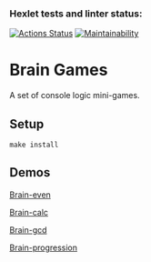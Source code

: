 ### Hexlet tests and linter status:
[![Actions Status](https://github.com/Pavel-Kr/frontend-project-44/actions/workflows/hexlet-check.yml/badge.svg)](https://github.com/Pavel-Kr/frontend-project-44/actions)
[![Maintainability](https://api.codeclimate.com/v1/badges/6c04b7944143ca547bf0/maintainability)](https://codeclimate.com/github/Pavel-Kr/frontend-project-44/maintainability)

# Brain Games

A set of console logic mini-games.

## Setup

`make install`

## Demos

[Brain-even](https://asciinema.org/a/79XN8vPkWyrg9vYtfI29ZpViE)

[Brain-calc](https://asciinema.org/a/dGwBfLuasE3xIlM9KG0nnwmGE)

[Brain-gcd](https://asciinema.org/a/CZrIEEM4FRnMWUjpG2pi8PoUW)

[Brain-progression](https://asciinema.org/a/iQK7UCqvBhsIYTNRoIL8IMDsN)